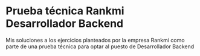 # Prueba técnica Rankmi Desarrollador Backend

Mis soluciones a los ejercicios planteados por la empresa Rankmi como parte de
una prueba técnica para optar al puesto de Desarrollador Backend
